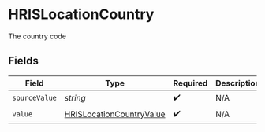 # HRISLocationCountry

The country code


## Fields

| Field                                                                       | Type                                                                        | Required                                                                    | Description                                                                 |
| --------------------------------------------------------------------------- | --------------------------------------------------------------------------- | --------------------------------------------------------------------------- | --------------------------------------------------------------------------- |
| `sourceValue`                                                               | *string*                                                                    | :heavy_check_mark:                                                          | N/A                                                                         |
| `value`                                                                     | [HRISLocationCountryValue](../../models/shared/hrislocationcountryvalue.md) | :heavy_check_mark:                                                          | N/A                                                                         |